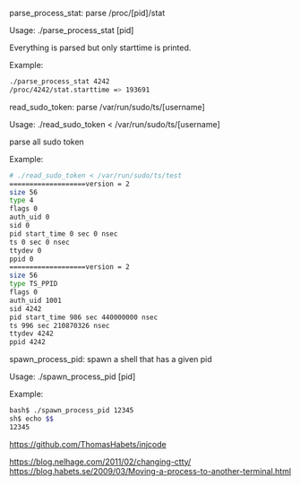 parse_process_stat: parse /proc/[pid]/stat

Usage: ./parse_process_stat [pid]

Everything is parsed but only starttime is printed.

Example:
```sh
./parse_process_stat 4242
/proc/4242/stat.starttime => 193691
```

read_sudo_token: parse /var/run/sudo/ts/[username]

Usage: ./read_sudo_token < /var/run/sudo/ts/[username]

parse all sudo token

Example:

```sh
# ./read_sudo_token < /var/run/sudo/ts/test
===================version = 2
size 56
type 4
flags 0
auth_uid 0
sid 0
pid start_time 0 sec 0 nsec
ts 0 sec 0 nsec
ttydev 0
ppid 0
===================version = 2
size 56
type TS_PPID
flags 0
auth_uid 1001
sid 4242
pid start_time 986 sec 440000000 nsec
ts 996 sec 210870326 nsec
ttydev 4242
ppid 4242
```

spawn_process_pid: spawn a shell that has a given pid

Usage: ./spawn_process_pid [pid]

Example:

```sh
bash$ ./spawn_process_pid 12345
sh$ echo $$
12345
```


https://github.com/ThomasHabets/injcode

https://blog.nelhage.com/2011/02/changing-ctty/
https://blog.habets.se/2009/03/Moving-a-process-to-another-terminal.html
